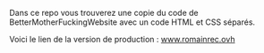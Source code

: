 Dans ce repo vous trouverez une copie du code de BetterMotherFuckingWebsite avec un code HTML et CSS séparés.

Voici le lien de la version de production : www.romainrec.ovh